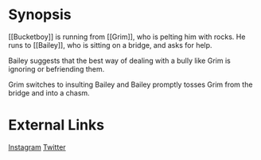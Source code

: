 # Synopsis
[[Bucketboy]] is running from [[Grim]], who is pelting him with rocks. He runs to [[Bailey]], who is sitting on a bridge, and asks for help.

Bailey suggests that the best way of dealing with a bully like Grim is ignoring or befriending them.

Grim switches to insulting Bailey and Bailey promptly tosses Grim from the bridge and into a chasm.

# External Links
[Instagram](https://www.instagram.com/p/B2-PE3DDoE7/)
[Twitter]()
